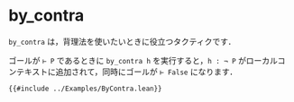 # by_contra

`by_contra` は，背理法を使いたいときに役立つタクティクです．

ゴールが `⊢ P` であるときに `by_contra h` を実行すると，`h : ¬ P` がローカルコンテキストに追加されて，同時にゴールが `⊢ False` になります．

```lean
{{#include ../Examples/ByContra.lean}}
```
